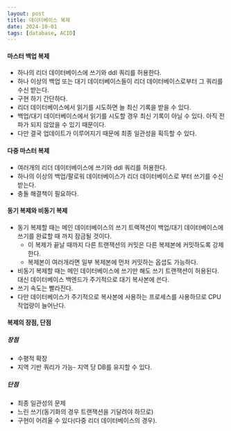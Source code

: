 ```yaml
---
layout: post
title: 데이터베이스 복제
date: 2024-10-01
tags: [database, ACID]
---
```


#### 마스터 백업 복제 

* 하나의 리더 데이터베이스에 쓰기와 ddl 쿼리를 허용한다. 
* 하나 이상의 백업 또는 대기 데이터베이스들이 리더 데이터베이스로부터 그 쿼리를 수신 받는다.
* 구현 하기 간단하다.
* 리더 데이터베이스에서 읽기를 시도하면 늘 최신 기록을 받을 수 있다.
* 백업/대기 데이터베이스에서 읽기를 시도할 경우 최신 기록이 아닐 수 있다. 아직 전파가 되지 않았을 수 있기 때문이다.
* 다만 결국 업데이트가 이루어지기 때문에 최종 일관성을 획득할 수 있다.

#### 다중 마스터 복제

* 여러개의 리더 데이터베이스에 쓰기와 ddl 쿼리를 허용한다.
* 하나의 이상의 백업/팔로워 데이터베이스가 리더 데이터베이스로 부터 쓰기를 수신 받는다.
* 충돌 해결책이 필요하다.


#### 동기 복제와 비동기 복제

* 동기 복제할 때는 메인 데이터베이스의 쓰기 트랙잭션이 백업/대기 데이터베이스에 쓰기를 완료할 때 까지 잠금될 것이다.
	* 이 복제가 끝날 때까지 다른 트랜잭션의 커밋은 다른 복제본에 커밋하도록 강제한다.
	* 복제본이 여러개라면 일부 복제본에 먼저 커밋하는 옵셥도 가능하다.
* 비동기 복제할 때는 메인 데이터베이스에 쓰기만 해도 쓰기 트랜잭션이 허용된다. 대신 데이터베이스 백엔드가 주기적으로 대기 복사본에 쓴다.
* 쓰기 속도는 빨라진다.
* 다만 데이터베이스가 주기적으로 복사본에 사용하는 프로세스를 사용하므로 CPU 작업량이 늘어난다.


#### 복제의 장점, 단점

##### 장점
* 수평적 확장
* 지역 기반 쿼리가 가능- 지역 당 DB를 유지할 수 있다.

##### 단점
* 최종 일관성의 문제
* 느린 쓰기(동기화의 경우 트랜잭션을 기달려야 하므로)
* 구현이 어려울 수 있다(다중 리더 데이터베이스의 경우).